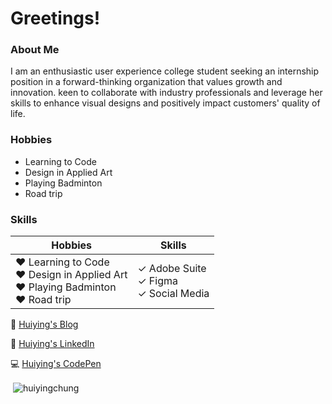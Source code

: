 
<!--
**HuiYingChung/HuiYingChung** is a ✨ _special_ ✨ repository because its `README.md` (this file) appears on your GitHub profile.

Here are some ideas to get you started:

- 🔭 I’m currently working on ...
- 🌱 I’m currently learning ...
- 👯 I’m looking to collaborate on ...
- 🤔 I’m looking for help with ...
- 💬 Ask me about ...
- 📫 How to reach me: ...
- 😄 Pronouns: ...
- ⚡ Fun fact: ...
### Hi there 👋
-->

# Greetings!


### About Me
<p>I am an enthusiastic user experience college student seeking an internship position in a forward-thinking organization that values growth and innovation. keen to collaborate with industry professionals and leverage her skills to enhance visual designs and positively impact customers' quality of life.</p>

### Hobbies
<ul>
    <li>Learning to Code</li>
    <li>Design in Applied Art</li>
    <li>Playing Badminton</li>
    <li>Road trip</li>
</ul>

### Skills

| Hobbies     | Skills      |
| ----------- | ----------- |
| &#9829;&nbsp;Learning to Code<br> &#9829;&nbsp;Design in Applied Art<br> &#9829;&nbsp;Playing Badminton<br> &#9829;&nbsp;Road trip | &#10003;&nbsp;Adobe Suite<br>&#10003;&nbsp;Figma<br>&#10003;&nbsp;Social Media |
  



<p>&#128240;&nbsp;<a href="https://freexeme.blogspot.com/" target="_blank">Huiying's Blog</a></p>
<p>&#128105;&nbsp;<a href="https://www.linkedin.com/in/huiying-chung-013057a0/" target="_blank">Huiying's LinkedIn</a></p>
<p>&#128187;&nbsp;<a href="https://codepen.io/HuiYingChung/" target="_blank">Huiying's CodePen</a></p>


<p>&nbsp;<img align="center" src="https://github-readme-stats.vercel.app/api?username=huiyingchung&show_icons=true&locale=en" alt="huiyingchung" /></p>
